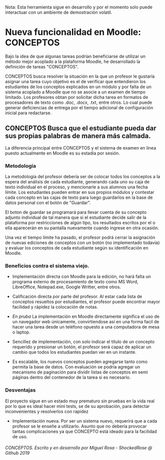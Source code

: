Nota: Esta herramienta sigue en desarrollo y por el momento solo puede interactuar con un ambiente de demostración volatil.

# Nueva funcionalidad en Moodle: CONCEPTOS

Bajo la idea de que algunas tareas podrían beneficiarse de utilizar un método mejor acoplado a la plataforma Moodle, he desarrollado la definición de tareas "CONCEPTOS".

CONCEPTOS busca resolver la situación en la que un profesor le gustaría asignar una tarea cuyo objetivo es el de verificar que entendieron los estudiantes de los conceptos explicados en un módulo y por falta de un sistema acoplado a Moodle que no se asocie a un examen de tiempo limitado. Los profesores obtan por solicitar dicha tarea en formatos de procesadores de texto como .doc, .docx, .txt, entre otros. Lo cual puede generar deficiencias de entrega por el tiempo adicional de configuración inicial para redactarse.

## CONCEPTOS Busca que el estudiante pueda dar sus propias palabras de manera más calmada.

La diferencia principal entre CONCEPTOS y el sistema de examen en linea puesto actualmente en Moodle es su estadía por sesión.

### Metodología

La metodología del profesor debería ser de colocar todos los conceptos a la espera del análisis de cada estudiante, generando cada uno su caja de texto individual en el proceso, y mencionarle a sus alumnos una fecha límite. Los estudiantes pueden entrar en sus propios módulos y contestar cada concepto en las cajas de texto para luego guardarlos en la base de datos personal con el botón de "Guardar".

El boton de guardar se programará para llevar cuenta de su concepto adjunto individual de tal manera que si el estudiante decide salir de la plataforma por restricciones de algún tipo, los resultados escritos por el o ella aparecerán en su pantalla nuevamente cuando ingrese en otra ocasión.

Una vez el tiempo límite ha pasado, el profesor podrá cerrar la asignación de nuevas ediciones de conceptos con un botón (no implementado todavía) y evaluar los conceptos de cada estudiante según su identificación en Moodle.

### Beneficios contra el sistema viejo.

-   Implementación directa con Moodle para la edición, no hará falta un programa externo de procesamiento de texto como MS Word, LibreOffice, Notepad.exe, Google Writter, entre otros.

-   Calificación directa por parte del profesor. Al estar cada lista de conceptos resueltos por estudiantes, el profesor puede encontrar mayor facilidad y rápidez la colocación de notas.

-   *En pruba* La implementación en Moodle directamente significa el uso de un navegador web únicamente, convirtiendose así en una forma facil de hacer una tarea desde un teléfono opuesto a una computadora de mesa o laptop.

-   Sencillez de implementación, con solo indicar el título de un concepto requerido y presionar un botón, el profesor será capaz de aplicar un cambio que todos los estudiantes puedan ver en un instante.

-   Es escalable, los nuevos conceptos pueden agregarse tanto como permita la base de datos. Con evaluación se podría agregar un mecanismo de paginación para dividir listas de conceptos en semi páginas dentro del contenedor de la tarea si es necesario.


### Desventajas

El proyecto sigue en un estado muy prematuro sin pruebas en la vida real por lo que es ideal hacer mini tests, se de su aprobación, para detectar inconvenientes y resolverlos con rapidez 

-   Implementación nueva. Por ser un sistema nuevo, requerirá que a cada profesor se le enseñe a utilizarlo. Asunto que no debería provocar tantas complicaciones ya que CONCEPTO está ideado para la facilidad de uso.


###### CONCEPTOS.  Escrito y en desarrollo por Miguel Rosa - ShockedRose @ Github 2019


